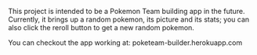This project is intended to be a Pokemon Team building app in the future. Currently, it brings up a random pokemon, its picture and its stats; you can also click the reroll button to get a new random pokemon. 

You can checkout the app working at: poketeam-builder.herokuapp.com


